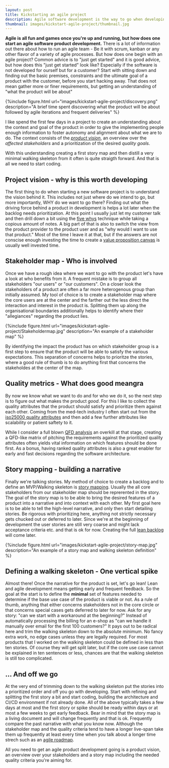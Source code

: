 ```yaml
---
layout: post
title: Kickstarting an agile project
description: Agile software development is the way to go when developing a project. But how does one get started with a project or a product? What is needed to get an initial backlog up and running and how much information should one collect to enable all people involved to act empowered? 
thumbnail: images/kickstart-agile-project/thumbnail.jpg
---
```


**Agile is all fun and games once you're up and running, but how does one start an agile software product development.** There is a lot of information out there about how to run an agile team - Be it with scrum, kanban or any other flavor of a variety of agile processes. But how does one begin with an agile project? Common advice is to "just get started" and it is good advice, but how does this "just get started" look like? Especially if the software is not developed for ourself but for a customer? 
Start with sitting down and finding out the basic premises, constraints and the ultimate goal of a product with the customer, before you start hacking away. That does not mean gather more or finer requirements, but getting an understanding of "what the product will be about"

{%include figure.html url="images/kickstart-agile-project/discovery.png" description="A brief time spent discovering what the product will be about followed by agile iterations and frequent deliveries" %}

I like spend the first few days in a project to create an understanding about the context and goal of the product in order to give the implementing people enough information to foster autonomy and alignment about what we are to do. The context consists of the *[product vision](https://dominikberner.ch/a-good-product-vision/)*, an overview over the *affected stakeholders* and a prioritization of the desired *quality goals*. 

With this understanding creating a first story map and then distill a very minimal walking skeleton from it often is quite straigth forward. And that is all we need to start coding. 

## Project vision - why is this worth developing

The first thing to do when starting a new software project is to understand the vision behind it. This includes not just where do we intend to go, but more importantly, WHY do we want to go there? Finding out what the driving force behind a product in development is helps a lot later when the backlog needs prioritization. At this point I usually just let my customer talk and then drill down a bit using the [five whys](https://en.wikipedia.org/wiki/Five_whys) technique while taking a copious amount of notes. A big part of that is also to switch the view from the product provider to the product user and as "why would I want to use that product." Most of the time I leave it at that, but if the answers are not conscise enough investing the time to create a [value proposition canvas](https://vimeo.com/201197034) is usually well invested time. 

## Stakeholder map - Who is involved

Once we have a rough idea where we want to go with the product let's have a look at who benefits from it. A frequent mistake is to group all stakeholders  "our users" or "our customers". On a closer look the stakeholders of a product are often a far more heterogenous group than initially assumed. 
My tool of choice is to create a stakeholder map where the core users are at the center and the farther out the less direct the interaction and interest in the product is. Splitting them up along the organisational boundaries additionally helps to identify where their "allegiances" regarding the product lies. 

{%include figure.html url="images/kickstart-agile-project/Stakeholdermap.jpg" description="An example of a stakeholder map" %}

By identifying the impact the product has on which stakeholder group is a first step to ensure that the product will be able to satisfy the various expectations. This separation of concerns helps to prioritze the stories, where a good rule of thumb is to do anything first that concerns the stakeholdes at the center of the map. 

## Quality metrics - What does good meangra

By now we know what we want to do and for who we do it, so the next step is to figure out what makes the product *good*. For this I like to collect the quality attributes that the product should satisfy and prioritize them against each other. Coming from the med-tech industry I often start out from the [iso25000 quality attributes](https://iso25000.com/index.php/en/iso-25000-standards/iso-25010) and then add a few further attributes like scalability or patient saftety to it. 

While I consider a full blown [QFD analysis](https://de.wikipedia.org/wiki/Quality_Function_Deployment) an overkill at that stage, creating a QFD-like matrix of pitching the requirements against the prioritized quality attributes often yields vital information on which features should be done first. As a bonus, having ranked quality attributes is also a great enabler for early and fast decisions regarding the software architecture. 

## Story mapping - building a narrative 

Finally we're talking stories. My method of choice to create a backlog and to define an MVP/Walking skeleton is [story mapping](https://medium.com/@priyank.it/user-story-mapping-product-backlog-creation-7ea9a54f7f0e). Usually the all core stakeholders from our stakeholder map should be reprerented in the story. The goal of the story map is to be able to bring the desired features of a product into a narrative and into context with each other. My first goal here is to be able to tell the high-level narrative, and only then start detailing stories. Be rigorous with prioritizing here, anything not strictly necessary gets chucked out or deferred to later. Since we're at the beginning of development the user stories are still very coarse and might lack acceptance criteria etc. and that is ok for now. Creating the full [lean backlog](https://dominikberner.ch/lean-backlog-handling/) will come later. 

{%include figure.html url="images/kickstart-agile-project/story-map.jpg" description="An example of a story map and walking skeleton definition" %}

## Defining a walking skeleton - One vertical spike

Almost there! Once the narrative for the product is set, let's go lean! Lean and agile development means getting early and frequent feedback. So the goal at the start is to define the **minimal** set of features needed to determine if the base use case of the product is viable or not. As a rule of thumb, anything that either concerns stakeholders not in the core circle or that concerns special cases gets deferred to later for now. Ask for any story: "can we start with a workaround at the beginning?" Instead of automatically processing the billing for an e-shop as "can we handle it manually over email for the first 100 customers?"
It pays out to be radical here and trim the walking skeleton down to the absolute minimum. No fancy extra work, no edge cases unless they are legally required. For most products that I worked on the walking skeleton could be defined in less than ten stories. Of course they will get split later, but if the core use case cannot be explained in ten sentences or less, chances are that the walking skeleton is still too complicated. 

## ... And off we go

At the very end of trimming down to the walking skeleton put the stories into a prioritized order and off you go with developing. Start with refining and splitting the first story a bit and start coding, building the architecture and CI/CD environment if not already done. All of the above typically takes a few days at most and the first story or spike should be ready within days or at most a few weeks to get early feedback. Bear in mind that the story map is a living document and will change frequently and that is ok. Frequently compare the past narrative with what you know now. Although the stakeholder map and the quality criteria tend to have a longer live-span take them up frequently at least every time when you talk about a longer time strech such as an [agile roadmap](https://dominikberner.ch/Agile-Roadmapping/). 

All you need to get an agile product development going is a product vision, an overview over your stakeholders and a story map including the needed quality criteria you're aiming for. 